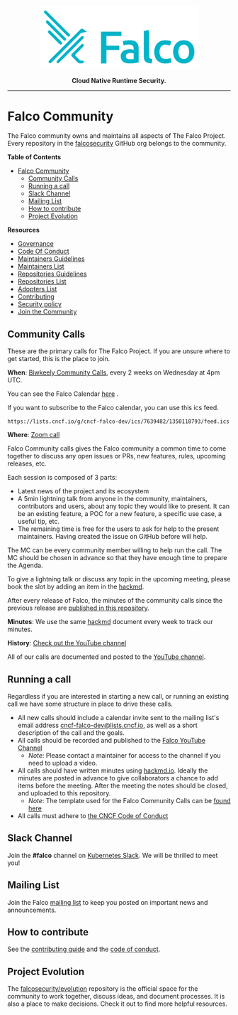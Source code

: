 <p align="center"><img src="logo/primary-logo.png" width="360"></p>
<p align="center"><b>Cloud Native Runtime Security.</b></p>

<hr>

# Falco Community 

The Falco community owns and maintains all aspects of The Falco Project. Every repository in the [falcosecurity](https://github.com/falcosecurity) GitHub org belongs to the community.


**Table of Contents**

- [Falco Community](#falco-community)
  - [Community Calls](#community-calls)
  - [Running a call](#running-a-call)
  - [Slack Channel](#slack-channel)
  - [Mailing List](#mailing-list)
  - [How to contribute](#how-to-contribute)
  - [Project Evolution](#project-evolution)

**Resources**

<!-- NAVIGATION_LINKS -->
 - [Governance](https://github.com/falcosecurity/evolution/blob/main/GOVERNANCE.md)
 - [Code Of Conduct](https://github.com/falcosecurity/evolution/blob/main/CODE_OF_CONDUCT.md)
 - [Maintainers Guidelines](https://github.com/falcosecurity/evolution/blob/main/MAINTAINERS_GUIDELINES.md)
 - [Maintainers List](https://github.com/falcosecurity/evolution/blob/main/MAINTAINERS.md)
 - [Repositories Guidelines](https://github.com/falcosecurity/evolution/blob/main/REPOSITORIES.md)
 - [Repositories List](https://github.com/falcosecurity/evolution/blob/main/README.md#repositories)
 - [Adopters List](https://github.com/falcosecurity/falco/blob/master/ADOPTERS.md)
 - [Contributing](https://github.com/falcosecurity/.github/blob/main/CONTRIBUTING.md)
 - [Security policy](https://github.com/falcosecurity/.github/blob/main/SECURITY.md)
 - [Join the Community](https://github.com/falcosecurity/community)
<!-- /NAVIGATION_LINKS -->

## Community Calls

These are the primary calls for The Falco Project. If you are unsure where to get started, this is the place to join.

**When**: [Biwkeely Community Calls](https://lists.cncf.io/g/cncf-falco-dev/calendar), every 2 weeks on Wednesday at 4pm UTC.

You can see the Falco Calendar [here](https://lists.cncf.io/g/cncf-falco-dev/calendar) .

If you want to subscribe to the Falco calendar, you can use this ics feed.
```
https://lists.cncf.io/g/cncf-falco-dev/ics/7639482/1350118793/feed.ics
```

**Where**: [Zoom call](https://zoom.us/my/cncffalcoproject)

Falco Community calls gives the Falco community a common time to come together to discuss any open issues or PRs, new features, rules, upcoming releases, etc.

Each session is composed of 3 parts:

- Latest news of the project and its ecosystem
- A 5min lightning talk from anyone in the community, maintainers, contributors and users, about any topic they would like to present. It can be an existing feature, a POC for a new feature, a specific use case, a useful tip, etc.
- The remaining time is free for the users to ask for help to the present maintainers. Having created the issue on GitHub before will help.

The MC can be every community member willing to help run the call. The MC should be chosen in advance so that they have enough time to prepare the Agenda.

To give a lightning talk or discuss any topic in the upcoming meeting, please book the slot by adding an item in the [hackmd](https://hackmd.io/3qYPnZPUQLGKCzR14va_qg?both).

After every release of Falco, the minutes of the community calls since the previous release are [published in this repository](https://github.com/falcosecurity/community/tree/master/meeting-notes).

**Minutes**: We use the same [hackmd](https://hackmd.io/3qYPnZPUQLGKCzR14va_qg?both) document every week to track our minutes.

**History**: [Check out the YouTube channel](https://www.youtube.com/channel/UCd7LDOK1nN5jIULHk-LJJtA)

All of our calls are documented and posted to the [YouTube channel](https://www.youtube.com/channel/UCd7LDOK1nN5jIULHk-LJJtA). 

## Running a call

Regardless if you are interested in starting a new call, or running an existing call we have some structure in place to drive these calls.

 - All new calls should include a calendar invite sent to the mailing list's email address [cncf-falco-dev@lists.cncf.io](mailto:cncf-falco-dev@lists.cncf.io), as well as a short description of the call and the goals.
 - All calls should be recorded and published to the [Falco YouTube Channel](https://www.youtube.com/channel/UCd7LDOK1nN5jIULHk-LJJtA) 
    - _Note_: Please contact a maintainer for access to the channel if you need to upload a video. 
 - All calls should have written minutes using [hackmd.io](https://hackmd.io). Ideally the minutes are posted in advance to give collaborators a chance to add items before the meeting. After the meeting the notes should be closed, and uploaded to this repository.
     - _Note_: The template used for the Falco Community Calls can be [found here](meeting-note-template.md)
 - All calls must adhere to [the CNCF Code of Conduct](https://github.com/cncf/foundation/blob/master/code-of-conduct.md)

## Slack Channel

Join the **#falco** channel on [Kubernetes Slack](https://kubernetes.slack.com/messages/falco). We will be thrilled to meet you!

## Mailing List

Join the Falco [mailing list](https://lists.cncf.io/g/cncf-falco-dev) to keep you posted on important news and announcements.

## How to contribute

See the [contributing guide](https://github.com/falcosecurity/.github/blob/main/CONTRIBUTING.md) and the [code of conduct](https://github.com/falcosecurity/evolution/CODE_OF_CONDUCT.md).


## Project Evolution

The [falcosecurity/evolution](https://github.com/falcosecurity/evolution) repository is the official space for the community to work together, discuss ideas, and document processes. It is also a place to make decisions. Check it out to find more helpful resources.
